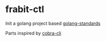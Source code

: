 # frabit-ctl

Init a golang project based [golang-standards](https://github.com/golang-standards/project-layout)

Parts inspired by [cobra-cli](https://github.com/spf13/cobra-cli)